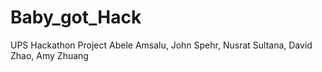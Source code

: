 # Baby_got_Hack
UPS Hackathon Project
Abele Amsalu, John Spehr, Nusrat Sultana, David Zhao, Amy Zhuang
